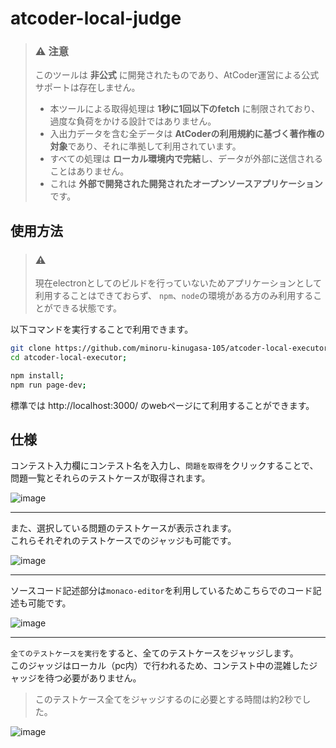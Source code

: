 # atcoder-local-judge

> ### ⚠️ **注意**
> 
> このツールは **非公式** に開発されたものであり、AtCoder運営による公式サポートは存在しません。  
> - 本ツールによる取得処理は **1秒に1回以下のfetch** に制限されており、過度な負荷をかける設計ではありません。  
> - 入出力データを含む全データは **AtCoderの利用規約に基づく著作権の対象**であり、それに準拠して利用されています。  
> - すべての処理は **ローカル環境内で完結**し、データが外部に送信されることはありません。  
> - これは **外部で開発された開発されたオープンソースアプリケーション** です。

## 使用方法
> ### ⚠️
>
> 現在electronとしてのビルドを行っていないためアプリケーションとして利用することはできておらず、
> `npm`、`node`の環境がある方のみ利用することができる状態です。

以下コマンドを実行することで利用できます。
```bash
git clone https://github.com/minoru-kinugasa-105/atcoder-local-executor.git;
cd atcoder-local-executor;

npm install;
npm run page-dev;
```
標準では http://localhost:3000/ のwebページにて利用することができます。

## 仕様
コンテスト入力欄にコンテスト名を入力し、`問題を取得`をクリックすることで、問題一覧とそれらのテストケースが取得されます。  

![image](https://github.com/user-attachments/assets/0a51eb7d-a870-4b80-98b1-08cdc77a2a4b)

---

また、選択している問題のテストケースが表示されます。  
これらそれぞれのテストケースでのジャッジも可能です。  

![image](https://github.com/user-attachments/assets/a064fcd7-cd6a-43c7-8aea-bf07ea28f1f4)

---

ソースコード記述部分は`monaco-editor`を利用しているためこちらでのコード記述も可能です。

![image](https://github.com/user-attachments/assets/fd7a6e79-2c9f-47b1-90a8-6619d029730c)

---

`全てのテストケースを実行`をすると、全てのテストケースをジャッジします。  
このジャッジはローカル（pc内）で行われるため、コンテスト中の混雑したジャッジを待つ必要がありません。  
> このテストケース全てをジャッジするのに必要とする時間は約2秒でした。  

![image](https://github.com/user-attachments/assets/fd89b964-6994-46d7-8135-793481de83c8)

